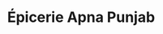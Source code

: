 ---
title: "Épicerie Apna Punjab"
url: /vaudreuil-dorion/epicerie-apna-punjab/
shop: convenience
---